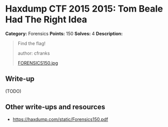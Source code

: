 # Haxdump CTF 2015 2015: Tom Beale Had The Right Idea

**Category:** Forensics
**Points:** 150
**Solves:** 4
**Description:**

> 
> Find the flag!
> 
> 
> author: cfranks
> 
> 
> [FORENSICS150.jpg](./FORENSICS150.jpg)


## Write-up

(TODO)

## Other write-ups and resources

* <https://haxdump.com/static/Forensics150.pdf>
